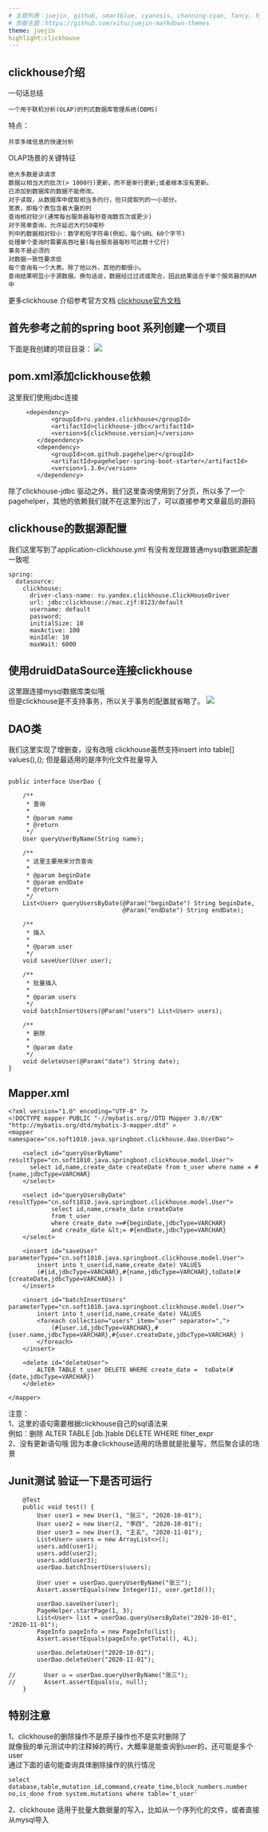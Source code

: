 ```yaml
---
# 主题列表：juejin, github, smartblue, cyanosis, channing-cyan, fancy, hydrogen, condensed-night-purple, greenwillow, v-green, vue-pro, healer-readable, mk-cute, jzman, geek-black
# 贡献主题：https://github.com/xitu/juejin-markdown-themes
theme: juejin
highlight:clickhouse
---
```


## clickhouse介绍
一句话总结
```
一个用于联机分析(OLAP)的列式数据库管理系统(DBMS)
```
特点：
```
共享多维信息的快速分析
```
OLAP场景的关键特征 
```
绝大多数是读请求
数据以相当大的批次(> 1000行)更新，而不是单行更新;或者根本没有更新。
已添加到数据库的数据不能修改。
对于读取，从数据库中提取相当多的行，但只提取列的一小部分。
宽表，即每个表包含着大量的列
查询相对较少(通常每台服务器每秒查询数百次或更少)
对于简单查询，允许延迟大约50毫秒
列中的数据相对较小：数字和短字符串(例如，每个URL 60个字节)
处理单个查询时需要高吞吐量(每台服务器每秒可达数十亿行)
事务不是必须的
对数据一致性要求低
每个查询有一个大表。除了他以外，其他的都很小。
查询结果明显小于源数据。换句话说，数据经过过滤或聚合，因此结果适合于单个服务器的RAM中
```
更多clickhouse 介绍参考官方文档
[clickhouse官方文档](https://clickhouse.tech/docs/zh/)

## 首先参考之前的spring boot 系列创建一个项目
下面是我创建的项目目录：
![](https://p6-juejin.byteimg.com/tos-cn-i-k3u1fbpfcp/d72e7a67a619460198fb4314a3a2867f~tplv-k3u1fbpfcp-watermark.image)
## pom.xml添加clickhouse依赖 
这里我们使用jdbc连接
```
	 <dependency>
            <groupId>ru.yandex.clickhouse</groupId>
            <artifactId>clickhouse-jdbc</artifactId>
            <version>${clickhouse.version}</version>
        </dependency>
        <dependency>
            <groupId>com.github.pagehelper</groupId>
            <artifactId>pagehelper-spring-boot-starter</artifactId>
            <version>1.3.0</version>
        </dependency>
```
除了clickhouse-jdbc 驱动之外，我们这里查询使用到了分页，所以多了一个pagehelper，其他的依赖我们就不在这里列出了，可以直接参考文章最后的源码

## clickhouse的数据源配置  
我们这里写到了application-clickhouse.yml
有没有发现跟普通mysql数据源配置一致呢
```
spring:
  datasource:
    clickhouse:
      driver-class-name: ru.yandex.clickhouse.ClickHouseDriver
      url: jdbc:clickhouse://mac.zjf:8123/default
      username: default
      password:
      initialSize: 10
      maxActive: 100
      minIdle: 10
      maxWait: 6000
```
## 使用druidDataSource连接clickhouse
这里跟连接mysql数据库类似哦   
但是clickhouse是不支持事务，所以关于事务的配置就省略了。
![](https://p6-juejin.byteimg.com/tos-cn-i-k3u1fbpfcp/9b1f23eec61c45dfbc42b27a358b8322~tplv-k3u1fbpfcp-watermark.image)

## DAO类
我们这里实现了增删查，没有改哦
clickhouse虽然支持insert into table[] values(),();
但是最适用的是序列化文件批量导入
```

public interface UserDao {

    /**
     * 查询
     *
     * @param name
     * @return
     */
    User queryUserByName(String name);

    /**
     * 这里主要用来分页查询
     *
     * @param beginDate
     * @param endDate
     * @return
     */
    List<User> queryUsersByDate(@Param("beginDate") String beginDate,
                                @Param("endDate") String endDate);

    /**
     * 插入
     *
     * @param user
     */
    void saveUser(User user);

    /**
     * 批量插入
     *
     * @param users
     */
    void batchInsertUsers(@Param("users") List<User> users);

    /**
     * 删除
     *
     * @param date
     */
    void deleteUser(@Param("date") String date);
}

```

## Mapper.xml
```
<?xml version="1.0" encoding="UTF-8" ?>
<!DOCTYPE mapper PUBLIC "-//mybatis.org//DTD Mapper 3.0//EN" "http://mybatis.org/dtd/mybatis-3-mapper.dtd" >
<mapper namespace="cn.soft1010.java.springboot.clickhouse.dao.UserDao">

    <select id="queryUserByName" resultType="cn.soft1010.java.springboot.clickhouse.model.User">
      select id,name,create_date createDate from t_user where name = #{name,jdbcType=VARCHAR}
    </select>

    <select id="queryUsersByDate" resultType="cn.soft1010.java.springboot.clickhouse.model.User">
            select id,name,create_date createDate
            from t_user
            where create_date >=#{beginDate,jdbcType=VARCHAR}
            and create_date &lt;= #{endDate,jdbcType=VARCHAR}
    </select>

    <insert id="saveUser" parameterType="cn.soft1010.java.springboot.clickhouse.model.User">
        insert into t_user(id,name,create_date) VALUES
        (#{id,jdbcType=VARCHAR},#{name,jdbcType=VARCHAR},toDate(#{createDate,jdbcType=VARCHAR}) )
    </insert>

    <insert id="batchInsertUsers" parameterType="cn.soft1010.java.springboot.clickhouse.model.User">
        insert into t_user(id,name,create_date) VALUES
        <foreach collection="users" item="user" separator=",">
            (#{user.id,jdbcType=VARCHAR},#{user.name,jdbcType=VARCHAR},#{user.createDate,jdbcType=VARCHAR} )
        </foreach>
    </insert>

    <delete id="deleteUser">
        ALTER TABLE t_user DELETE WHERE create_date =  toDate(#{date,jdbcType=VARCHAR})
    </delete>

</mapper>

```

注意：  
1、这里的语句需要根据clickhouse自己的sql语法来   
例如：删除 ALTER TABLE [db.]table DELETE WHERE filter_expr   
2、没有更新语句哦  因为本身clickhouse适用的场景就是批量写，然后聚合读的场景

## Junit测试 验证一下是否可运行
```
	@Test
    public void test() {
        User user1 = new User(1, "张三", "2020-10-01");
        User user2 = new User(2, "李四", "2020-10-01");
        User user3 = new User(3, "王五", "2020-11-01");
        List<User> users = new ArrayList<>();
        users.add(user1);
        users.add(user2);
        users.add(user3);
        userDao.batchInsertUsers(users);

        User user = userDao.queryUserByName("张三");
        Assert.assertEquals(new Integer(1), user.getId());

        userDao.saveUser(user);
        PageHelper.startPage(1, 3);
        List<User> list = userDao.queryUsersByDate("2020-10-01", "2020-11-01");
        PageInfo pageInfo = new PageInfo(list);
        Assert.assertEquals(pageInfo.getTotal(), 4L);

        userDao.deleteUser("2020-10-01");
        userDao.deleteUser("2020-11-01");

//        User u = userDao.queryUserByName("张三");
//        Assert.assertEquals(u, null);
    }
```
## 特别注意
1、clickhouse的删除操作不是原子操作也不是实时删除了   
就像我的单元测试中的注释掉的两行，大概率是能查询到user的，还可能是多个user   
通过下面的语句能查询具体删除操作的执行情况
```
select database,table,mutation_id,command,create_time,block_numbers.number no,is_done from system.mutations where table='t_user'
```
2、clickhouse 适用于批量大数据量的写入，比如从一个序列化的文件，或者直接从mysql导入











